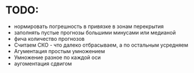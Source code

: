 # TODO:

- нормировать погрешность в привязке в зонам перекрытия
- заполнять пустые прогнозы большими минусами или медианой
- фича количество прогнозов
- Считаем СКО - что далеко отбрасываем, а по остальным усредняем
- Агументация простым умножением
- Умножение разное по каждой оси
- аугоментация сдвигом
